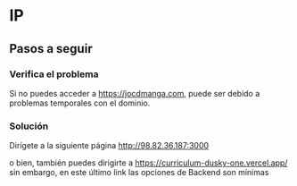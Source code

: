 # IP

## Pasos a seguir

### Verifica el problema
Si no puedes acceder a https://jocdmanga.com, puede ser debido a problemas temporales con el dominio.

### Solución
Dirígete a la siguiente página http://98.82.36.187:3000

o bien, también puedes dirigirte a https://curriculum-dusky-one.vercel.app/ sin embargo, en este último link las opciones de Backend son mínimas
